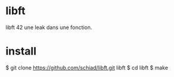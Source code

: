# libft
libft 42 une leak dans une fonction.

# install

$ git clone https://github.com/schiad/libft.git libft
$ cd libft
$ make

